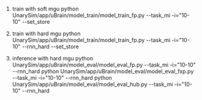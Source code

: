 1. train with soft mgu
python UnarySim/app/uBrain/model_train/model_train_fp.py --task_mi -i="10-10" --set_store


2. train with hard mgu
python UnarySim/app/uBrain/model_train/model_train_fp.py --task_mi -i="10-10" --rnn_hard --set_store


3. inference with hard mgu
python UnarySim/app/uBrain/model_eval/model_eval_fp.py --task_mi -i="10-10" --rnn_hard
python UnarySim/app/uBrain/model_eval/model_eval_fxp.py --task_mi -i="10-10" --rnn_hard
python UnarySim/app/uBrain/model_eval/model_eval_hub.py --task_mi -i="10-10" --rnn_hard

